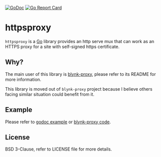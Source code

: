 [![GoDoc](https://godoc.org/github.com/fishy/httpsproxy?status.svg)](https://godoc.org/github.com/fishy/httpsproxy)
[![Go Report Card](https://goreportcard.com/badge/github.com/fishy/httpsproxy)](https://goreportcard.com/report/github.com/fishy/httpsproxy)

# httpsproxy

`httpsproxy` is a [Go](https://golang.org)
library provides an http serve mux that can work as an HTTPS proxy for a site
with self-signed https certificate.

## Why?

The main user of this library is
[blynk-proxy](https://github.com/fishy/blynk-proxy),
please refer to its README for more information.

This library is moved out of `blynk-proxy` project because I believe others
facing similar situation could benefit from it.

## Example

Please refer to
[godoc example](https://godoc.org/github.com/fishy/httpsproxy#example-package)
or
[blynk-proxy code](https://github.com/fishy/blynk-proxy/blob/master/main.go).

## License

BSD 3-Clause, refer to LICENSE file for more details.
